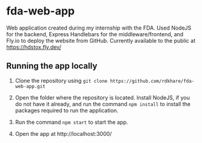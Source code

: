 # fda-web-app

Web application created during my internship with the FDA. Used NodeJS for the backend, Express Handlebars for the middleware/frontend, and Fly.io to deploy the website from GitHub. Currently available to the public at https://hdstox.fly.dev/

## Running the app locally

1. Clone the repository using `git clone https://github.com/rdkhare/fda-web-app.git`

2. Open the folder where the repository is located. Install NodeJS, if you do not have it already, and run the command `npm install` to install the packages required to run the application.

3. Run the command `npm start` to start the app.
   
4. Open the app at http://localhost:3000/
